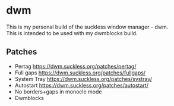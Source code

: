 # dwm
This is my personal build of the suckless window manager - dwm.<br>
This is intended to be used with my dwmblocks build.

## Patches
- Pertag https://dwm.suckless.org/patches/pertag/
- Full gaps https://dwm.suckless.org/patches/fullgaps/
- System Tray https://dwm.suckless.org/patches/systray/
- Autostart https://dwm.suckless.org/patches/autostart/
- No borders+gaps in monocle mode
- Dwmblocks
